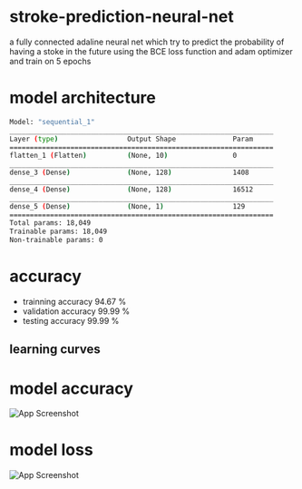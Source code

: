 # stroke-prediction-neural-net
a fully connected adaline neural net which try to predict the probability of having a stoke in the future
using the BCE loss function and adam optimizer and train on 5 epochs
# model architecture
```bash
Model: "sequential_1"
_________________________________________________________________
Layer (type)                 Output Shape              Param   
=================================================================
flatten_1 (Flatten)          (None, 10)                0         
_________________________________________________________________
dense_3 (Dense)              (None, 128)               1408      
_________________________________________________________________
dense_4 (Dense)              (None, 128)               16512     
_________________________________________________________________
dense_5 (Dense)              (None, 1)                 129       
=================================================================
Total params: 18,049
Trainable params: 18,049
Non-trainable params: 0
```
# accuracy
- trainning accuracy 94.67 %
- validation accuracy 99.99 %
- testing accuracy 99.99 % 
##  learning curves 
# model accuracy
![App Screenshot](https://github.com/amine-ziad-ounnoughene/stroke-prediction-neural-net/blob/40efc4931543510f482f8ec75ba8889aa4f79302/model-accuracy%20(1).jpg)
# model loss
![App Screenshot](https://github.com/amine-ziad-ounnoughene/stroke-prediction-neural-net/blob/cee40b27a21ee2a700c3f50401179c661abd139b/model-loss%20(1).jpg)
